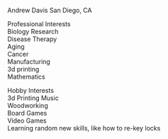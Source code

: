 Andrew Davis
San Diego, CA

Professional Interests  
  Biology Research  
    Disease Therapy  
    Aging  
    Cancer  
  Manufacturing  
    3d printing  
  Mathematics  
  
Hobby Interests  
  3d Printing
  Music  
  Woodworking  
  Board Games  
  Video Games  
  Learning random new skills, like how to re-key locks
  
